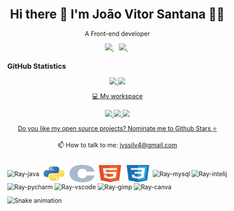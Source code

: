 <h1 align='center'>
  Hi there 👋 I'm João Vitor Santana 👨‍💻
</h1>

<p align='center'>
  A Front-end developer
</p>



<p align='center'>
  
  <a href="https://www.linkedin.com/in/joão-vitor-dev">
    <img src="https://img.shields.io/badge/linkedin-%230077B5.svg?&style=for-the-badge&logo=linkedin&logoColor=white" />
  </a>&nbsp;&nbsp;
  <a href="https://www.instagram.com/jvs.dev">
    <img src="https://img.shields.io/badge/instagram-%23E4405F.svg?&style=for-the-badge&logo=instagram&logoColor=white" />        
  </a>&nbsp;
  
</p>

### GitHub Statistics

<div align="center">
  <a href="https://github.com/jvs-dev">
  <img height="160em" src="https://github-readme-stats.vercel.app/api?username=jvs-dev&show_icons=true&theme=radical&include_all_commits"/>
  <img height="160em" src="https://github-readme-stats.vercel.app/api/top-langs/?username=jvs-dev&layout=compact&langs_count=7&theme=radical"/>
</div>

<p align='center'>
  💻 My workspace <br><br>
  <img src="https://img.shields.io/badge/windows-%230078D6.svg?&style=for-the-badge&logo=windows&logoColor=white"/>
  <img src="https://img.shields.io/badge/Google_chrome-4285F4?style=for-the-badge&logo=Google-chrome&logoColor=white">
  <img src="https://img.shields.io/badge/VSCode-0078D4?style=for-the-badge&logo=visual%20studio%20code&logoColor=white">
</p>

<p align='center'>
  Do you like my open source projects? <a href='https://stars.github.com/nominate/'>Nominate me to Github Stars ⭐</a>
</p>

<!-- <details align='center'>
  <summary>:zap: My workspace specs</summary>
</details>-->

<p align='center'>
  📫 How to talk to me: <a href='mailto:jvssilv4@gmail.com'>jvssilv4@gmail.com</a>
</p>

<div style="display: inline_block"><br> 
        <img align="center" alt="Ray-java" height="40" width="60" src="https://cdn.jsdelivr.net/gh/devicons/devicon@latest/icons/java/java-original-wordmark.svg">
        <img align="center" alt="Ray-python" height="40" width="60" src="https://raw.githubusercontent.com/devicons/devicon/master/icons/python/python-original.svg">
        <img align="center" alt="Ray-C" height="40" width="60" src="https://raw.githubusercontent.com/devicons/devicon/master/icons/c/c-original.svg">
        <img align="center" alt="Ray-HTML" height="40" width="60" src="https://raw.githubusercontent.com/devicons/devicon/master/icons/html5/html5-original.svg">
        <img align="center" alt="Ray-CSS" height="40" width="60" src="https://raw.githubusercontent.com/devicons/devicon/master/icons/css3/css3-original.svg">
        <img align="center" alt="Ray-mysql" height="40" width="60" src="https://cdn.jsdelivr.net/gh/devicons/devicon@latest/icons/mysql/mysql-original-wordmark.svg" />
        <img align="center" alt="Ray-intelij" height="40" width="60" src="https://cdn.jsdelivr.net/gh/devicons/devicon@latest/icons/intellij/intellij-original.svg">
        <img align="center" alt="Ray-pycharm" height="40" width="60" src="https://cdn.jsdelivr.net/gh/devicons/devicon@latest/icons/pycharm/pycharm-original.svg" />
        <img align="center" alt="Ray-vscode" height="40" width="60" src="https://cdn.jsdelivr.net/gh/devicons/devicon@latest/icons/vscode/vscode-original.svg" />
        <img align="center" alt="Ray-gimp" height="40" width="60" src="https://cdn.jsdelivr.net/gh/devicons/devicon@latest/icons/gimp/gimp-original.svg">
        <img align="center" alt="Ray-canva" height="40" width="60" src="https://cdn.jsdelivr.net/gh/devicons/devicon@latest/icons/canva/canva-original.svg"">
</div> 

 ![Snake animation](https://github.com/jvs-dev/rafaballerini/blob/output/github-contribution-grid-snake.svg)

